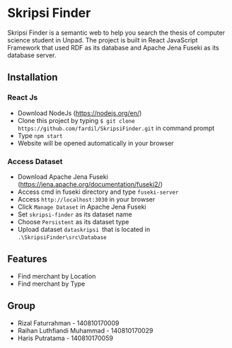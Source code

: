 # Skripsi Finder

Skripsi Finder is a semantic web to help you search the thesis of computer science student in Unpad. The project is built in React JavaScript Framework that used RDF as its database and Apache Jena Fuseki as its database server. 

## Installation

### React Js
- Download NodeJs (https://nodejs.org/en/)
- Clone this project by typing 
`
$ git clone https://github.com/fardil/SkripsiFinder.git
` in command prompt 
- Type 
`
 npm start
` 
- Website will be opened automatically in your browser

### Access Dataset
- Download Apache Jena Fuseki (https://jena.apache.org/documentation/fuseki2/)
- Access cmd in fuseki directory and type
`
fuseki-server 
`
- Access `
http://localhost:3030
` in your browser
- Click `
Manage Dataset
` in Apache Jena Fuseki
- Set `
skripsi-finder
` as its dataset name
- Choose `
Persistent
` as its dataset type
- Upload dataset `dataskripsi
`that is located in `
.\SkripsiFinder\src\Database
`
## Features
- Find merchant by Location
- Find merchant by Type


## Group
- Rizal Faturrahman - 140810170009
- Raihan Luthfiandi Muhammad - 140810170029
- Haris Putratama - 140810170059
